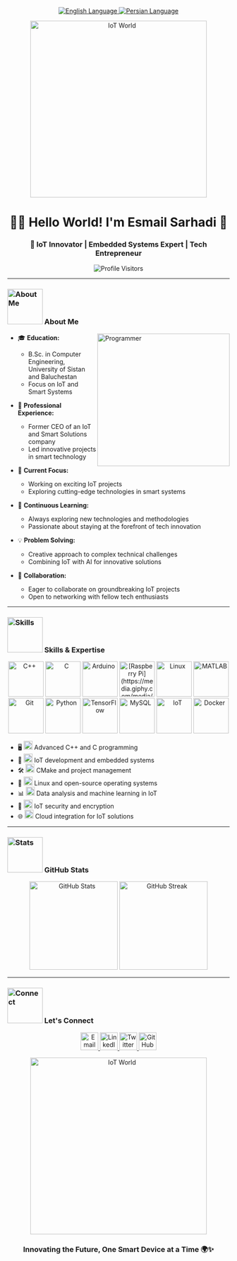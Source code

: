 <p align="center">
  <a href="README.md">
    <img src="https://img.shields.io/badge/English-4B0082?style=for-the-badge&logo=googletranslate&logoColor=white" alt="English Language">
  </a>
  <a href="README_fa.md">
    <img src="https://img.shields.io/badge/Persian-008000?style=for-the-badge&logo=googletranslate&logoColor=white" alt="Persian Language">
  </a>
</p>

<div align="center">
  <img src="https://media.giphy.com/media/l0He4nkyI5cMhXzvW/giphy.gif" width="400" alt="IoT World">
  <h1>👨‍💻 Hello World! I'm Esmail Sarhadi 🌟</h1>
  <h3>🚀 IoT Innovator | Embedded Systems Expert | Tech Entrepreneur</h3>
</div>

<p align="center">
  <img src="https://komarev.com/ghpvc/?username=esmail-sarhadi&label=Profile%20Views&color=blueviolet&style=for-the-badge" alt="Profile Visitors" />
</p>

---

### <img src="https://media.giphy.com/media/v1.Y2lkPTc5MGI3NjExdzh6eGF1aWRyYTEycnprdDU1cjFwMGZjeHh1ZW15bDlmaDQ5N3JtYSZlcD12MV9zdGlja2Vyc19zZWFyY2gmY3Q9cw/fAbbq1tF99d0uiizsr/giphy.gif" width="80" alt="About Me"> About Me

<img align="right" src="https://media.giphy.com/media/qgQUggAC3Pfv687qPC/giphy.gif" width="300" alt="Programmer">

- 🎓 **Education:**
  - B.Sc. in Computer Engineering, University of Sistan and Baluchestan
  - Focus on IoT and Smart Systems

- 💼 **Professional Experience:**
  - Former CEO of an IoT and Smart Solutions company
  - Led innovative projects in smart technology

- 🔭 **Current Focus:**
  - Working on exciting IoT projects
  - Exploring cutting-edge technologies in smart systems

- 🌱 **Continuous Learning:**
  - Always exploring new technologies and methodologies
  - Passionate about staying at the forefront of tech innovation

- 💡 **Problem Solving:**
  - Creative approach to complex technical challenges
  - Combining IoT with AI for innovative solutions

- 🤝 **Collaboration:**
  - Eager to collaborate on groundbreaking IoT projects
  - Open to networking with fellow tech enthusiasts

---

### <img src="https://media.giphy.com/media/3o7TKMt1VVNkHV2PaE/giphy.gif" width="80" alt="Skills"> Skills & Expertise

<p align="center">
  <img src="https://media.giphy.com/media/Ri2TUcKlaOcaDBxFpY/giphy.gif" width="80" alt="C++"/>
  <img src="https://media.giphy.com/media/v1.Y2lkPTc5MGI3NjExcnN5dzgybmZ4dDR4eG9kb3lnaWd2Nml4ZXZib2VybW5yemQ1NTNlNSZlcD12MV9pbnRlcm5hbF9naWZfYnlfaWQmY3Q9Zw/26tn33aiTi1jkl6H6/giphy.gif" width="80" alt="C"/>
  <img src="https://media.giphy.com/media/mFDWuDppjQJjite6FS/giphy.gif" width="80" alt="Arduino"/>
  <img src="https://media.giphy.com/media/V8y1y1FzxDETVUtQE4/giphy.gif" width="80" alt="[Raspberry Pi](https://media.giphy.com/media/mFDWuDppjQJjite6FS/giphy.gif?cid=790b7611bqrd5wqnf7d6kuszspfe5xa2t02zmucalzz5d0el&ep=v1_gifs_search&rid=giphy.gif&ct=g)"/>
  <img src="https://media.giphy.com/media/4N5vB4aErlVtVsywBw/giphy.gif" width="80" alt="Linux"/>
  <img src="https://media.giphy.com/media/5npF1VbvR3BSYsHDX2/giphy.gif" width="80" alt="MATLAB"/>
  <img src="https://media.giphy.com/media/kH1DBkPNyZPOk0BxrM/giphy.gif" width="80" alt="Git"/>
  <img src="https://media.giphy.com/media/LMt9638dO8dftAjtco/giphy.gif" width="80" alt="Python"/>
  <img src="https://media.giphy.com/media/SU2ic3wTfuC6JhD1lA/giphy.gif" width="80" alt="TensorFlow"/>
  <img src="https://media.giphy.com/media/vISmwpBJUNYzukTnVx/giphy.gif" width="80" alt="MySQL"/>
  <img src="https://media.giphy.com/media/JqDcpPX8vWahUny0pE/giphy.gif" width="80" alt="IoT"/>
  <img src="https://media.giphy.com/media/uhRdNC53ZCHBhHttfr/giphy.gif" width="80" alt="Docker"/>
</p>

- 🖥️ <img src="https://media.giphy.com/media/Ri2TUcKlaOcaDBxFpY/giphy.gif" width="20" alt="C++"> Advanced C++ and C programming
- 🤖 <img src="https://media.giphy.com/media/JqDcpPX8vWahUny0pE/giphy.gif" width="20" alt="IoT Development"> IoT development and embedded systems
- 🛠️ <img src="https://media.giphy.com/media/kH1DBkPNyZPOk0BxrM/giphy.gif" width="20" alt="CMake"> CMake and project management
- 🐧 <img src="https://media.giphy.com/media/4N5vB4aErlVtVsywBw/giphy.gif" width="20" alt="Linux"> Linux and open-source operating systems
- 📊 <img src="https://media.giphy.com/media/SU2ic3wTfuC6JhD1lA/giphy.gif" width="20" alt="Data Analysis"> Data analysis and machine learning in IoT
- 🔐 <img src="https://media.giphy.com/media/3oKIPic2BnoVZkRla8/giphy.gif" width="20" alt="Security"> IoT security and encryption
- 🌐 <img src="https://media.giphy.com/media/uhRdNC53ZCHBhHttfr/giphy.gif" width="20" alt="Cloud Integration"> Cloud integration for IoT solutions

---

### <img src="https://media.giphy.com/media/iDaCeaKrHhUI1I8e2b/giphy.gif" width="80" alt="Stats"> GitHub Stats

<div align="center">
  <img src="https://github-readme-stats.vercel.app/api?username=esmail-sarhadi&show_icons=true&theme=radical&count_private=true&include_all_commits=true" alt="GitHub Stats" height="200"/>
  <img src="https://github-readme-streak-stats.herokuapp.com/?user=esmail-sarhadi&theme=radical" alt="GitHub Streak" height="200"/>
</div>

---

### <img src="https://media.giphy.com/media/LnQjpWaON8nhr21vNW/giphy.gif" width="80" alt="Connect"> Let's Connect

<p align="center">
  <a href="mailto:your.email@example.com">
    <img src="https://img.shields.io/badge/-Email-D14836?style=for-the-badge&logo=gmail&logoColor=white" alt="Email" height="40"/>
  </a>
  <a href="https://linkedin.com/in/yourusername">
    <img src="https://img.shields.io/badge/-LinkedIn-0077B5?style=for-the-badge&logo=linkedin&logoColor=white" alt="LinkedIn" height="40"/>
  </a>
  <a href="https://twitter.com/yourusername">
    <img src="https://img.shields.io/badge/-Twitter-1DA1F2?style=for-the-badge&logo=twitter&logoColor=white" alt="Twitter" height="40"/>
  </a>
  <a href="https://github.com/esmail-sarhadi">
    <img src="https://img.shields.io/badge/-GitHub-181717?style=for-the-badge&logo=github&logoColor=white" alt="GitHub" height="40"/>
  </a>
</p>

<div align="center">
  <img src="https://media.giphy.com/media/3oKIPEqDGUULpEU0aQ/giphy.gif" width="400" alt="IoT World">
</div>

<h3 align="center">Innovating the Future, One Smart Device at a Time 🌍✨</h3>
